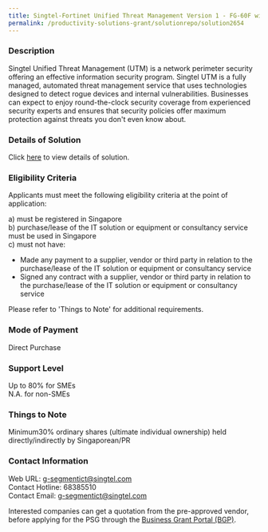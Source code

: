```yaml
---
title: Singtel-Fortinet Unified Threat Management Version 1 - FG-60F with 24x7 Monitoring and Alert Services
permalink: /productivity-solutions-grant/solutionrepo/solution2654
---
```


### Description

Singtel Unified Threat Management (UTM) is a network perimeter security offering an effective information security program. Singtel UTM is a fully managed, automated threat management service that uses technologies designed to detect rogue devices and internal vulnerabilities. Businesses can expect to enjoy round-the-clock security coverage from experienced security experts and ensures that security policies offer maximum protection against threats you don't even know about.

### Details of Solution

Click <a href='https://www.gobusiness.gov.sg/images/psg/Singtel-Fortinet_20210430_Desensitised_Annex_3_Part_1.pdf' target='_blank' rel='noopener'>here</a> to view details of solution.

### Eligibility Criteria

Applicants must meet the following eligibility criteria at the point of application:

a) must be registered in Singapore <br>
b) purchase/lease of the IT solution or equipment or consultancy service must be used in Singapore <br>
c) must not have:
- Made any payment to a supplier, vendor or third party in relation to the purchase/lease of the IT solution or equipment or consultancy service
- Signed any contract with a supplier, vendor or third party in relation to the purchase/lease of the IT solution or equipment or consultancy service

Please refer to 'Things to Note' for additional requirements.

### Mode of Payment
Direct Purchase

### Support Level
Up to 80% for SMEs <br>
N.A. for non-SMEs

### Things to Note
Minimum30% ordinary shares (ultimate individual ownership) held directly/indirectly by Singaporean/PR

### Contact Information
Web URL: g-segmentict@singtel.com <br>Contact Hotline: 68385510 <br>Contact Email: g-segmentict@singtel.com <br>

Interested companies can get a quotation from the pre-approved vendor, before applying for the PSG through the <a target='_blank' rel='noopener' href='https://www.businessgrants.gov.sg/'>Business Grant Portal (BGP)</a>.
